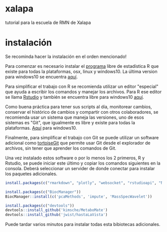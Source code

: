 # xalapa
tutorial para la escuela de RMN de Xalapa

# instalación

Se recominda hacer la instalación en el orden mencionado!

Para comenzar es necesario instalar el [programa](https://cran.r-project.org/bin/windows/) libre de estadística R que existe para todas la plataformas, osx, linux y windows10. La última version para windows10 se encuentra [aquí](https://cran.r-project.org/bin/windows/base/R-4.0.2-win.exe).

Para simplificar el trabajo con R se recomienda utilizar un editor "especial" que ayuda a escribir los comandos y manejar los archivos. Para R ese editor se llama [Rstudio](https://rstudio.com) y también se encuentra libre para windows10 [aquí](https://download1.rstudio.org/desktop/windows/RStudio-1.3.1056.exe).

Como buena práctica para tener sus scripts al día, monitorear cambios, conservar el histórico de cambios y compartir con otros colaboradores, se recomienda usar un sistema que maneja las versiones, uno de esos sistemas es "Git", que igualmente es libre y existe para todas la plataformas. [Aquí](https://gitforwindows.org/) para windows10.

Finalmente, para simplificar el trabajo con Git se puede utilizar un software adicional como [tortoiseGit](https://tortoisegit.org/) que permite usar Git desde el explorador de archivos, sin tener que aprender los comandos de Git.

Una vez instalado estos software o por lo menos los 2 primeros, R y Rstudio, se puede iniciar este último y copiar los comandos siguientes en la consola. Deberá seleccionar un servider de donde conectar para instalar los paquetes adicionales.

```r
install.packages(c("rmarkdown", "plotly", "websocket", "rstudioapi", "Numero", "car", "git2r", "xml2"))
```

```r
install.packages(c("BiocManager"))
BiocManager::install(c('pcaMethods', 'impute', 'MassSpecWavelet'))
```

```r
install.packages(c("devtools"))
devtools::install_github('kimsche/MetaboMate')
devtools::install_github('jwist/hastaLaVista')
```

Puede tardar varios minutos para instalar todas esta bibiotecas adicionales.